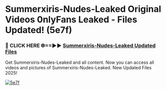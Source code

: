 # Summerxiris-Nudes-Leaked Original Videos 0nlyFans Leaked - Files Updated! (5e7f)

<h3>🔴 CLICK HERE 🌐==►► <a href="https://tinyurl.com/5h6xmrr3" rel="nofollow">Summerxiris-Nudes-Leaked Updated Files</a></h3>

Get Summerxiris-Nudes-Leaked and all content. Now you can access all videos and pictures of Summerxiris-Nudes-Leaked. New Updated Files 2025!

[![5e7f](https://i.imgur.com/KVD873Z.gif)](https://tinyurl.com/5h6xmrr3)
